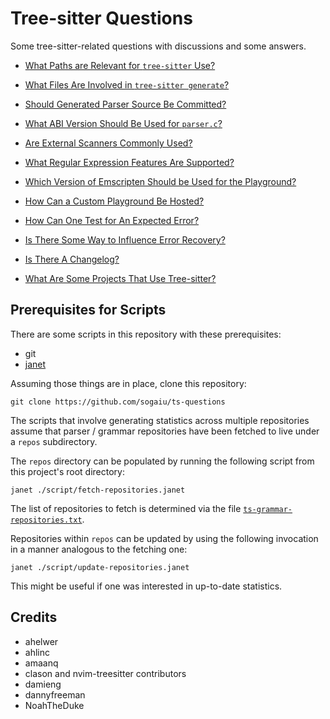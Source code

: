 # Tree-sitter Questions

Some tree-sitter-related questions with discussions and some answers.

* [What Paths are Relevant for `tree-sitter`
  Use?](questions/what-paths-are-relevant/README.md)
* [What Files Are Involved in `tree-sitter
  generate`?](questions/generate-subcommand-files/README.md)
* [Should Generated Parser Source Be
  Committed?](questions/should-parser-source-be-committed/README.md)
* [What ABI Version Should Be Used for
  `parser.c`?](questions/what-abi-level-should-be-used/README.md)
* [Are External Scanners Commonly
  Used?](questions/are-external-scanners-common/README.md)
* [What Regular Expression Features Are
  Supported?](questions/what-regex-features-are-supported/README.md)

* [Which Version of Emscripten Should be Used for the
  Playground?](questions/which-version-of-emscripten-should-be-used-for-the-playground/README.md)
* [How Can a Custom Playground Be
  Hosted?](questions/how-can-a-custom-playground-be-hosted/README.md)

* [How Can One Test for An Expected
  Error?](questions/how-to-test-for-an-expected-error/README.md)
* [Is There Some Way to Influence Error Recovery?](questions/is-there-some-way-to-influence-error-recovery/README.md)

* [Is There A Changelog?](questions/is-there-a-changelog/README.md)
* [What Are Some Projects That Use
  Tree-sitter?](questions/what-are-some-projects-that-use-tree-sitter/README.md)

## Prerequisites for Scripts

There are some scripts in this repository with these prerequisites:

* git
* [janet](https://github.com/janet-lang/janet)

Assuming those things are in place, clone this repository:

```
git clone https://github.com/sogaiu/ts-questions
```

The scripts that involve generating statistics across multiple
repositories assume that parser / grammar repositories have been
fetched to live under a `repos` subdirectory.

The `repos` directory can be populated by running the following script
from this project's root directory:

```
janet ./script/fetch-repositories.janet
```

The list of repositories to fetch is determined via the file
[`ts-grammar-repositories.txt`](ts-grammar-repositories.txt).

Repositories within `repos` can be updated by using the following
invocation in a manner analogous to the fetching one:

```
janet ./script/update-repositories.janet
```

This might be useful if one was interested in up-to-date statistics.

## Credits

* ahelwer
* ahlinc
* amaanq
* clason and nvim-treesitter contributors
* damieng
* dannyfreeman
* NoahTheDuke

